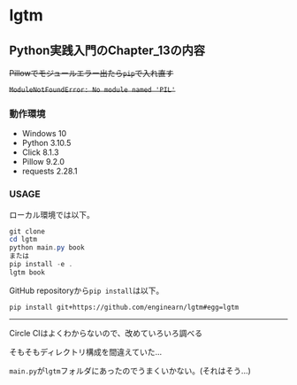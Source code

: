 # lgtm

## Python実践入門のChapter_13の内容

~~Pillowでモジュールエラー出たら`pip`で入れ直す~~

~~`ModuleNotFoundError: No module named 'PIL'`~~

### 動作環境

- Windows 10
- Python 3.10.5
- Click 8.1.3
- Pillow 9.2.0
- requests 2.28.1

### USAGE

ローカル環境では以下。

``` PowerShell
git clone
cd lgtm
python main.py book
または
pip install -e .
lgtm book
```

GitHub repositoryから`pip install`は以下。

`pip install git+https://github.com/enginearn/lgtm#egg=lgtm`

---

Circle CIはよくわからないので、改めていろいろ調べる

そもそもディレクトリ構成を間違えていた...

`main.py`が`lgtm`フォルダにあったのでうまくいかない。(それはそう...)